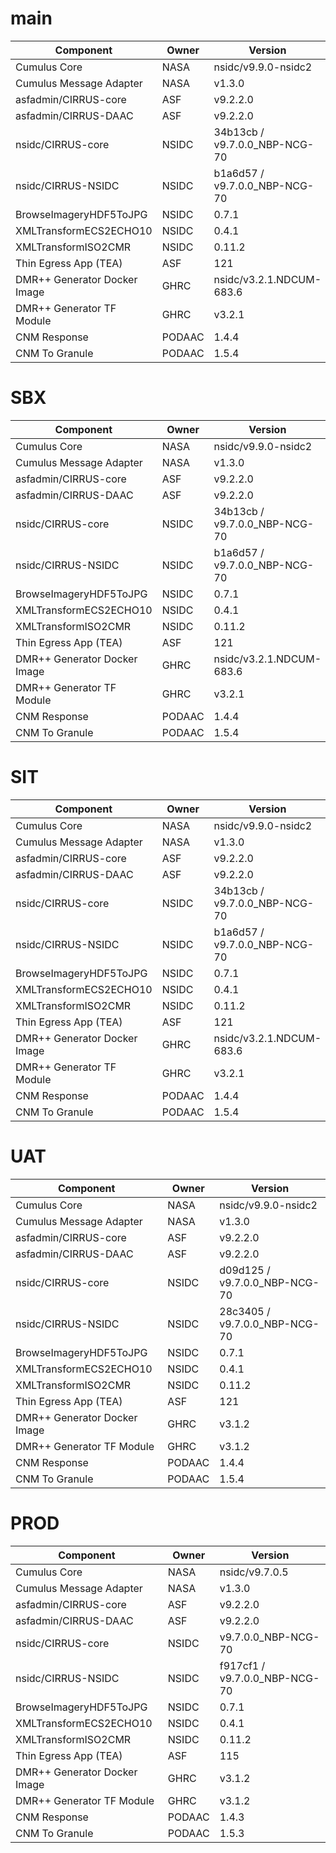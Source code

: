 # main

| Component | Owner | Version |
| -- | -- | -- |
| Cumulus Core | NASA | nsidc/v9.9.0-nsidc2 |
| Cumulus Message Adapter | NASA | v1.3.0 |
| asfadmin/CIRRUS-core | ASF | v9.2.2.0 |
| asfadmin/CIRRUS-DAAC | ASF | v9.2.2.0 |
| nsidc/CIRRUS-core | NSIDC | 34b13cb / v9.7.0.0_NBP-NCG-70 |
| nsidc/CIRRUS-NSIDC | NSIDC | b1a6d57 / v9.7.0.0_NBP-NCG-70 |
| BrowseImageryHDF5ToJPG | NSIDC | 0.7.1 |
| XMLTransformECS2ECHO10 | NSIDC | 0.4.1 |
| XMLTransformISO2CMR | NSIDC | 0.11.2 |
| Thin Egress App (TEA) | ASF | 121 |
| DMR++ Generator Docker Image | GHRC | nsidc/v3.2.1.NDCUM-683.6 |
| DMR++ Generator TF Module | GHRC | v3.2.1 |
| CNM Response | PODAAC | 1.4.4 |
| CNM To Granule | PODAAC | 1.5.4 |

# SBX

| Component | Owner | Version |
| -- | -- | -- |
| Cumulus Core | NASA | nsidc/v9.9.0-nsidc2 |
| Cumulus Message Adapter | NASA | v1.3.0 |
| asfadmin/CIRRUS-core | ASF | v9.2.2.0 |
| asfadmin/CIRRUS-DAAC | ASF | v9.2.2.0 |
| nsidc/CIRRUS-core | NSIDC | 34b13cb / v9.7.0.0_NBP-NCG-70 |
| nsidc/CIRRUS-NSIDC | NSIDC | b1a6d57 / v9.7.0.0_NBP-NCG-70 |
| BrowseImageryHDF5ToJPG | NSIDC | 0.7.1 |
| XMLTransformECS2ECHO10 | NSIDC | 0.4.1 |
| XMLTransformISO2CMR | NSIDC | 0.11.2 |
| Thin Egress App (TEA) | ASF | 121 |
| DMR++ Generator Docker Image | GHRC | nsidc/v3.2.1.NDCUM-683.6 |
| DMR++ Generator TF Module | GHRC | v3.2.1 |
| CNM Response | PODAAC | 1.4.4 |
| CNM To Granule | PODAAC | 1.5.4 |

# SIT

| Component | Owner | Version |
| -- | -- | -- |
| Cumulus Core | NASA | nsidc/v9.9.0-nsidc2 |
| Cumulus Message Adapter | NASA | v1.3.0 |
| asfadmin/CIRRUS-core | ASF | v9.2.2.0 |
| asfadmin/CIRRUS-DAAC | ASF | v9.2.2.0 |
| nsidc/CIRRUS-core | NSIDC | 34b13cb / v9.7.0.0_NBP-NCG-70 |
| nsidc/CIRRUS-NSIDC | NSIDC | b1a6d57 / v9.7.0.0_NBP-NCG-70 |
| BrowseImageryHDF5ToJPG | NSIDC | 0.7.1 |
| XMLTransformECS2ECHO10 | NSIDC | 0.4.1 |
| XMLTransformISO2CMR | NSIDC | 0.11.2 |
| Thin Egress App (TEA) | ASF | 121 |
| DMR++ Generator Docker Image | GHRC | nsidc/v3.2.1.NDCUM-683.6 |
| DMR++ Generator TF Module | GHRC | v3.2.1 |
| CNM Response | PODAAC | 1.4.4 |
| CNM To Granule | PODAAC | 1.5.4 |

# UAT

| Component | Owner | Version |
| -- | -- | -- |
| Cumulus Core | NASA | nsidc/v9.9.0-nsidc2 |
| Cumulus Message Adapter | NASA | v1.3.0 |
| asfadmin/CIRRUS-core | ASF | v9.2.2.0 |
| asfadmin/CIRRUS-DAAC | ASF | v9.2.2.0 |
| nsidc/CIRRUS-core | NSIDC | d09d125 / v9.7.0.0_NBP-NCG-70 |
| nsidc/CIRRUS-NSIDC | NSIDC | 28c3405 / v9.7.0.0_NBP-NCG-70 |
| BrowseImageryHDF5ToJPG | NSIDC | 0.7.1 |
| XMLTransformECS2ECHO10 | NSIDC | 0.4.1 |
| XMLTransformISO2CMR | NSIDC | 0.11.2 |
| Thin Egress App (TEA) | ASF | 121 |
| DMR++ Generator Docker Image | GHRC | v3.1.2 |
| DMR++ Generator TF Module | GHRC | v3.1.2 |
| CNM Response | PODAAC | 1.4.4 |
| CNM To Granule | PODAAC | 1.5.4 |

# PROD

| Component | Owner | Version |
| -- | -- | -- |
| Cumulus Core | NASA | nsidc/v9.7.0.5 |
| Cumulus Message Adapter | NASA | v1.3.0 |
| asfadmin/CIRRUS-core | ASF | v9.2.2.0 |
| asfadmin/CIRRUS-DAAC | ASF | v9.2.2.0 |
| nsidc/CIRRUS-core | NSIDC | v9.7.0.0_NBP-NCG-70 |
| nsidc/CIRRUS-NSIDC | NSIDC | f917cf1 / v9.7.0.0_NBP-NCG-70 |
| BrowseImageryHDF5ToJPG | NSIDC | 0.7.1 |
| XMLTransformECS2ECHO10 | NSIDC | 0.4.1 |
| XMLTransformISO2CMR | NSIDC | 0.11.2 |
| Thin Egress App (TEA) | ASF | 115 |
| DMR++ Generator Docker Image | GHRC | v3.1.2 |
| DMR++ Generator TF Module | GHRC | v3.1.2 |
| CNM Response | PODAAC | 1.4.3 |
| CNM To Granule | PODAAC | 1.5.3 |